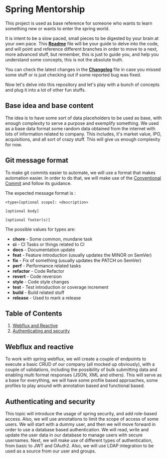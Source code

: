 # Spring Mentorship

This project is used as base reference for someone who wants to learn something new or wants to enter the spring world.

It is intent to be a slow paced, small pieces to be digested by your brain at your own pace. 
This [**Readme**](README.md) file will be your guide to delve into the code, and will point and reference different branches in order to move to a next, more advanced stuff, but remember, this is just to guide you, and help you understand some concepts, this is not the absolute truth.

You can check the latest changes in the [**Changelog**](CHANGELOG.md) file in case you missed some stuff or is just checking out if some reported bug was fixed.

Now let's delve into this repository and let's play with a bunch of concepts and plug it into a lot of other fun stuffs.

## Base idea and base content

The idea is to have some sort of data placeholders to be used as base, with enough complexity to serve a purpose and exemplify something. We used as a base data format some random data obtained from the internet with lots of information related to company.
This includes, it's market value, IPO, acquisitions, and all sort of crazy stuff. This will give us enough complexity for now.

## Git message format

To make git commits easier to automate, we will use a format that makes automation easier. In order to do that, we will make use of the [Conventional Commit](https://www.conventionalcommits.org/en/v1.0.0/) and follow its guidance.

The expected message format is :

```
<type>[optional scope]: <description>

[optional body]

[optional footer(s)]
```

The possible values for types are:

- **chore** - Some common, mundane task
- **ci** - CI Tasks or things related to CI
- **docs** - Documentation update
- **feat** - Feature introduction (usually updates the MINOR on SemVer)
- **fix** - Fix of something (usually updates the PATCH on SemVer)
- **perf** - Performance related tasks
- **refactor** - Code Refactor
- **revert** - Code reversion
- **style** - Code style changes
- **test** - Test introduction or coverage increment
- **build** - Build related stuff
- **release** - Used to mark a release

## Table of Contents
1. [Webflux and Reactive](#webflux-and-reactive)
2. [Authenticating and security](#authenticating-and-security)

## Webflux and reactive

To work with spring webflux, we will create a couple of endpoints to execute a basic CRUD of our company (all mocked up obviously), with a couple of validations, including the possibility of bulk submitting data and enabling multi format responses (JSON, XML and others).
This will serve as a base for everything, we will have some profile based approaches, some profiles to play around with annotation based and functional based.

## Authenticating and security

This topic will introduce the usage of spring security, and add role-based access. Also, we will use annotations to limit the scope of access of some users. 
We will start with a dummy user, and then we will move forward in order to use a database based authentication. 
We will read, write and update the user data in our database to manage users with secure usernames.
Next, we will make use of different types of authentication, from basic to JWT and OAuth2. 
Also, we will use LDAP integration to be used as a source from our user and groups.